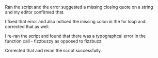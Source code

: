 Ran the script and the error suggested a missing closing quote on a string and
my editor confirmed that.

I fixed that error and also noticed the missing colon in the for loop and 
corrected that as well.

I re-ran the script and found that there was a typographcal error in the 
function call - fizzbuzzy as opposed to fizzbuzz. 

Corrected that and reran the script successfully.